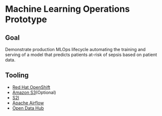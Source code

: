 # Machine Learning Operations Prototype

## Goal

Demonstrate production MLOps lifecycle automating the training and serving of a model that predicts patients at-risk of sepsis based on patient data.

## Tooling

* [Red Hat OpenShift](https://www.redhat.com/en/technologies/cloud-computing/openshift)
* [Amazon S3](https://aws.amazon.com/s3/)(Optional)
* [S2I](https://github.com/openshift/source-to-image)
* [Apache Airflow](https://airflow.apache.org/)
* [Open Data Hub](https://opendatahub.io/)
